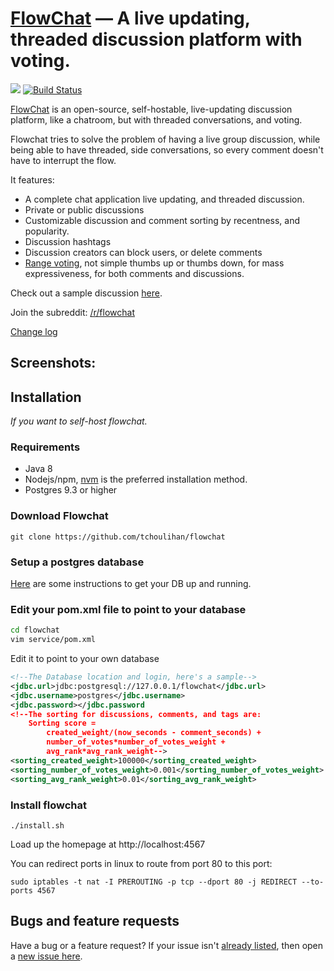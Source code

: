 [FlowChat](https://flowchat.tk) &mdash; A live updating, threaded discussion platform with voting. 
==========
![](http://img.shields.io/version/0.0.1.png?color=green)
[![Build Status](https://travis-ci.org/tchoulihan/flowchat.png)](https://travis-ci.org/tchoulihan/flowchat)


[FlowChat](https://flowchat.tk) is an open-source, self-hostable, live-updating discussion platform, like a chatroom, but with threaded conversations, and voting. 

Flowchat tries to solve the problem of having a live group discussion, while being able to have threaded, side conversations, so every comment doesn't have to interrupt the flow. 

It features:
- A complete chat application live updating, and threaded discussion.
- Private or public discussions
- Customizable discussion and comment sorting by recentness, and popularity.
- Discussion hashtags
- Discussion creators can block users, or delete comments
- [Range voting](http://rangevoting.org/UniqBest.html), not simple thumbs up or thumbs down, for mass expressiveness, for both comments and discussions.

Check out a sample discussion [here](https://flowchat.tk/discussion/1).

Join the subreddit: [/r/flowchat](https://www.reddit.com/r/flowchat/)

[Change log](https://github.com/tchoulihan/flowchat/releases)

## Screenshots:
<!-- <img src="http://i.imgur.com/DKgWaGo.png"> -->

## Installation 

*If you want to self-host flowchat.*

### Requirements
- Java 8
- Nodejs/npm, [nvm](https://github.com/creationix/nvm) is the preferred installation method.
- Postgres 9.3 or higher

### Download Flowchat
`git clone https://github.com/tchoulihan/flowchat`

### Setup a postgres database
[Here](https://www.digitalocean.com/community/tutorials/how-to-install-and-use-postgresql-on-ubuntu-16-04) are some instructions to get your DB up and running.

### Edit your pom.xml file to point to your database
```sh
cd flowchat
vim service/pom.xml
```

Edit it to point to your own database
```xml
<!--The Database location and login, here's a sample-->
<jdbc.url>jdbc:postgresql://127.0.0.1/flowchat</jdbc.url>
<jdbc.username>postgres</jdbc.username>
<jdbc.password></jdbc.password
<!--The sorting for discussions, comments, and tags are:
 	Sorting score =
		created_weight/(now_seconds - comment_seconds) +
		number_of_votes*number_of_votes_weight +
		avg_rank*avg_rank_weight-->
<sorting_created_weight>100000</sorting_created_weight>
<sorting_number_of_votes_weight>0.001</sorting_number_of_votes_weight>
<sorting_avg_rank_weight>0.01</sorting_avg_rank_weight>
```
### Install flowchat
`./install.sh`

Load up the homepage at http://localhost:4567

You can redirect ports in linux to route from port 80 to this port:

`sudo iptables -t nat -I PREROUTING -p tcp --dport 80 -j REDIRECT --to-ports 4567`

## Bugs and feature requests
Have a bug or a feature request? If your issue isn't [already listed](https://github.com/tchoulihan/flowchat/issues/), then open a [new issue here](https://github.com/tchoulihan/flowchat/issues/new).
